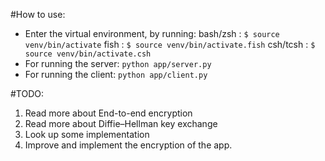 #How to use:
* Enter the virtual environment, by running:
	bash/zsh : `$ source venv/bin/activate`
	fish     : `$ source venv/bin/activate.fish`
	csh/tcsh : `$ source venv/bin/activate.csh`
* For running the server: `python app/server.py`
* For running the client: `python app/client.py`


#TODO:

1. Read more about End-to-end encryption
2. Read more about Diffie–Hellman key exchange
3. Look up some implementation
4. Improve and implement the encryption of the app.
